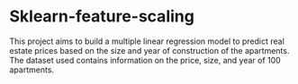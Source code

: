 # Sklearn-feature-scaling
This project aims to build a multiple linear regression model to predict real estate prices based on the size and year of construction of the apartments. The dataset used contains information on the price, size, and year of 100 apartments. 
